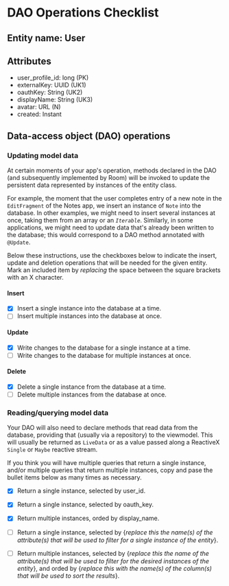 ﻿# DAO Operations Checklist

<!-- Complete this checklist for each entity -->

## Entity name: User

## Attributes

- user_profile_id: long (PK)
- externalKey: UUID (UK1)
- oauthKey: String (UK2)
- displayName: String (UK3)
- avatar: URL (N)
- created: Instant

## Data-access object (DAO) operations

### Updating model data

At certain moments of your app's operation, methods declared in the DAO (and subsequently implemented by Room) will be invoked to update the persistent data represented by instances of the entity class. 

For example, the moment that the user completes entry of a new note in the `EditFragment` of the Notes app, we insert an instance of `Note` into the database. In other examples, we might need to insert several instances at once, taking them from an array or an *`Iterable`*. Similarly, in some applications, we might need to update data that's already been written to the database; this would correspond to a DAO method annotated with `@Update`.

Below these instructions, use the checkboxes below to indicate the insert, update and deletion operations that will be needed for the given entity. Mark an included item by _replacing_ the space between the square brackets with an X character.

#### Insert

* [X] Insert a single instance into the database at a time.
* [ ] Insert multiple instances into the database at once.

#### Update

* [X] Write changes to the database for a single instance at a time.
* [ ] Write changes to the database for multiple instances at once.
    
#### Delete 

* [X] Delete a single instance from the database at a time.
* [ ] Delete multiple instances from the database at once.
    
### Reading/querying model data

Your DAO will also need to declare methods that read data from the database, providing that (usually via a repository) to the viewmodel. This will usually be returned as `LiveData` or as a value passed along a ReactiveX `Single` or `Maybe` reactive stream.

If you think you will have multiple queries that return a single instance, and/or multiple queries that return multiple instances, copy and pase the bullet items below as many times as necessary.

* [X] Return a single instance, selected by user_id.

* [X] Return a single instance, selected by oauth_key.

* [X] Return multiple instances, orded by display_name.


* [ ] Return a single instance, selected by {_replace this the name(s) of the attribute(s) that will be used to filter for a single instance of the entity_}.

* [ ] Return multiple instances, selected by {_replace this the name of the attribute(s) that will be used to filter for the desired instances of the entity_}, and orded by {_replace this with the name(s) of the column(s) that will be used to sort the results_}.
